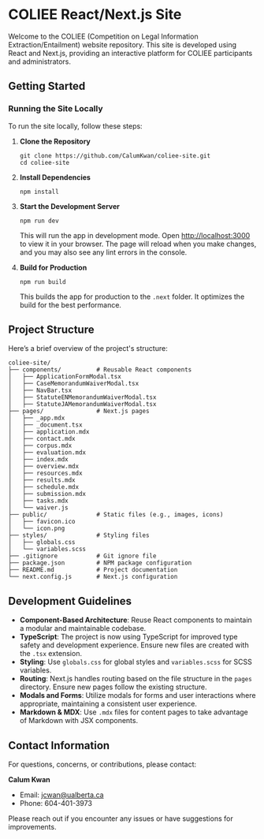 # COLIEE React/Next.js Site

Welcome to the COLIEE (Competition on Legal Information Extraction/Entailment) website repository. This site is developed using React and Next.js, providing an interactive platform for COLIEE participants and administrators.

## Getting Started

### Running the Site Locally

To run the site locally, follow these steps:

1. **Clone the Repository**
   ```
   git clone https://github.com/CalumKwan/coliee-site.git
   cd coliee-site
   ```

2. **Install Dependencies**
   ```
   npm install
   ```

3. **Start the Development Server**
   ```
   npm run dev
   ```

   This will run the app in development mode. Open [http://localhost:3000](http://localhost:3000) to view it in your browser. The page will reload when you make changes, and you may also see any lint errors in the console.

4. **Build for Production**
   ```
   npm run build
   ```

   This builds the app for production to the `.next` folder. It optimizes the build for the best performance.

## Project Structure

Here’s a brief overview of the project's structure:

```
coliee-site/
├── components/          # Reusable React components
│   ├── ApplicationFormModal.tsx
│   ├── CaseMemorandumWaiverModal.tsx
│   ├── NavBar.tsx
│   ├── StatuteENMemorandumWaiverModal.tsx
│   ├── StatuteJAMemorandumWaiverModal.tsx
├── pages/               # Next.js pages
│   ├── _app.mdx
│   ├── _document.tsx
│   ├── application.mdx
│   ├── contact.mdx
│   ├── corpus.mdx
│   ├── evaluation.mdx
│   ├── index.mdx
│   ├── overview.mdx
│   ├── resources.mdx
│   ├── results.mdx
│   ├── schedule.mdx
│   ├── submission.mdx
│   ├── tasks.mdx
│   └── waiver.js
├── public/              # Static files (e.g., images, icons)
│   ├── favicon.ico
│   └── icon.png
├── styles/              # Styling files
│   ├── globals.css
│   └── variables.scss
├── .gitignore           # Git ignore file
├── package.json         # NPM package configuration
├── README.md            # Project documentation
└── next.config.js       # Next.js configuration
```

## Development Guidelines

- **Component-Based Architecture**: Reuse React components to maintain a modular and maintainable codebase.
- **TypeScript**: The project is now using TypeScript for improved type safety and development experience. Ensure new files are created with the `.tsx` extension.
- **Styling**: Use `globals.css` for global styles and `variables.scss` for SCSS variables.
- **Routing**: Next.js handles routing based on the file structure in the `pages` directory. Ensure new pages follow the existing structure.
- **Modals and Forms**: Utilize modals for forms and user interactions where appropriate, maintaining a consistent user experience.
- **Markdown & MDX**: Use `.mdx` files for content pages to take advantage of Markdown with JSX components.

## Contact Information

For questions, concerns, or contributions, please contact:

**Calum Kwan**
- Email: jcwan@ualberta.ca
- Phone: 604-401-3973

Please reach out if you encounter any issues or have suggestions for improvements.
